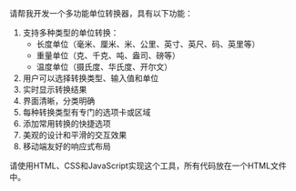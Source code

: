 请帮我开发一个多功能单位转换器，具有以下功能：
1. 支持多种类型的单位转换：
   - 长度单位（毫米、厘米、米、公里、英寸、英尺、码、英里等）
   - 重量单位（克、千克、吨、盎司、磅等）
   - 温度单位（摄氏度、华氏度、开尔文）
2. 用户可以选择转换类型、输入值和单位
3. 实时显示转换结果
4. 界面清晰，分类明确
5. 每种转换类型有专门的选项卡或区域
6. 添加常用转换的快捷选项
7. 美观的设计和平滑的交互效果
8. 移动端友好的响应式布局

请使用HTML、CSS和JavaScript实现这个工具，所有代码放在一个HTML文件中。